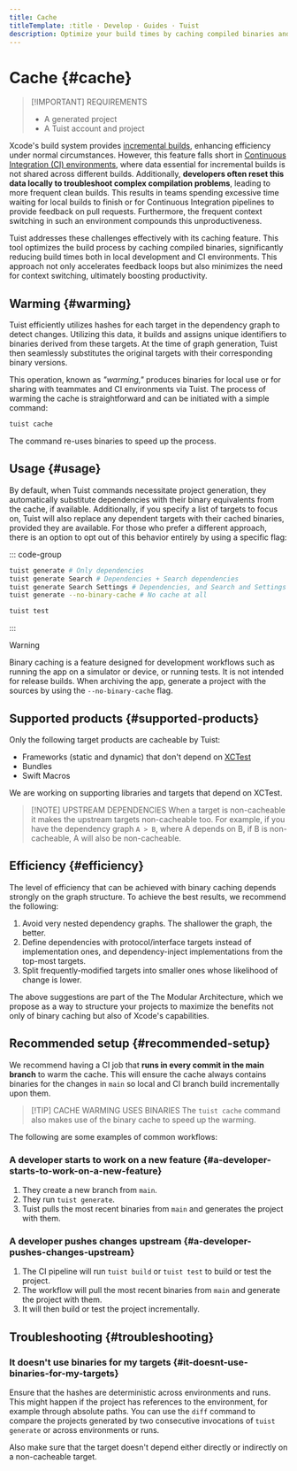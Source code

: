 ```yaml
---
title: Cache
titleTemplate: :title · Develop · Guides · Tuist
description: Optimize your build times by caching compiled binaries and sharing them across different environments.
---
```


# Cache {#cache}

> [!IMPORTANT] REQUIREMENTS
> - A <LocalizedLink href="/guides/features/projects">generated project</LocalizedLink>
> - A <LocalizedLink href="/server/introduction/accounts-and-projects">Tuist account and project</LocalizedLink>

Xcode's build system provides [incremental builds](https://en.wikipedia.org/wiki/Incremental_build_model), enhancing efficiency under normal circumstances. However, this feature falls short in [Continuous Integration (CI) environments](https://en.wikipedia.org/wiki/Continuous_integration), where data essential for incremental builds is not shared across different builds. Additionally, **developers often reset this data locally to troubleshoot complex compilation problems**, leading to more frequent clean builds. This results in teams spending excessive time waiting for local builds to finish or for Continuous Integration pipelines to provide feedback on pull requests. Furthermore, the frequent context switching in such an environment compounds this unproductiveness.

Tuist addresses these challenges effectively with its caching feature. This tool optimizes the build process by caching compiled binaries, significantly reducing build times both in local development and CI environments. This approach not only accelerates feedback loops but also minimizes the need for context switching, ultimately boosting productivity.

## Warming {#warming}

Tuist efficiently <LocalizedLink href="/guides/features/projects/hashing">utilizes hashes</LocalizedLink> for each target in the dependency graph to detect changes. Utilizing this data, it builds and assigns unique identifiers to binaries derived from these targets. At the time of graph generation, Tuist then seamlessly substitutes the original targets with their corresponding binary versions.

This operation, known as *"warming,"* produces binaries for local use or for sharing with teammates and CI environments via Tuist. The process of warming the cache is straightforward and can be initiated with a simple command:


```bash
tuist cache
```

The command re-uses binaries to speed up the process.

## Usage {#usage}

By default, when Tuist commands necessitate project generation, they automatically substitute dependencies with their binary equivalents from the cache, if available. Additionally, if you specify a list of targets to focus on, Tuist will also replace any dependent targets with their cached binaries, provided they are available. For those who prefer a different approach, there is an option to opt out of this behavior entirely by using a specific flag:

::: code-group
```bash [Project generation]
tuist generate # Only dependencies
tuist generate Search # Dependencies + Search dependencies
tuist generate Search Settings # Dependencies, and Search and Settings dependencies
tuist generate --no-binary-cache # No cache at all
```

```bash [Testing]
tuist test
```
:::

> [!WARNING]
> Binary caching is a feature designed for development workflows such as running the app on a simulator or device, or running tests. It is not intended for release builds. When archiving the app, generate a project with the sources by using the `--no-binary-cache` flag.

## Supported products {#supported-products}

Only the following target products are cacheable by Tuist:

- Frameworks (static and dynamic) that don't depend on [XCTest](https://developer.apple.com/documentation/xctest)
- Bundles
- Swift Macros

We are working on supporting libraries and targets that depend on XCTest.

> [!NOTE] UPSTREAM DEPENDENCIES
> When a target is non-cacheable it makes the upstream targets non-cacheable too. For example, if you have the dependency graph `A > B`, where A depends on B, if B is non-cacheable, A will also be non-cacheable.

## Efficiency {#efficiency}

The level of efficiency that can be achieved with binary caching depends strongly on the graph structure. To achieve the best results, we recommend the following:

1. Avoid very nested dependency graphs. The shallower the graph, the better.
2. Define dependencies with protocol/interface targets instead of implementation ones, and dependency-inject implementations from the top-most targets.
3. Split frequently-modified targets into smaller ones whose likelihood of change is lower.

The above suggestions are part of the <LocalizedLink href="/guides/features/projects/tma-architecture">The Modular Architecture</LocalizedLink>, which we propose as a way to structure your projects to maximize the benefits not only of binary caching but also of Xcode's capabilities.

## Recommended setup {#recommended-setup}

We recommend having a CI job that **runs in every commit in the main branch** to warm the cache. This will ensure the cache always contains binaries for the changes in `main` so local and CI branch build incrementally upon them.

> [!TIP] CACHE WARMING USES BINARIES
> The `tuist cache` command also makes use of the binary cache to speed up the warming.

The following are some examples of common workflows:

### A developer starts to work on a new feature {#a-developer-starts-to-work-on-a-new-feature}

1. They create a new branch from `main`.
2. They run `tuist generate`.
3. Tuist pulls the most recent binaries from `main` and generates the project with them.

### A developer pushes changes upstream {#a-developer-pushes-changes-upstream}

1. The CI pipeline will run `tuist build` or `tuist test` to build or test the project.
2. The workflow will pull the most recent binaries from `main` and generate the project with them.
3. It will then build or test the project incrementally.

## Troubleshooting {#troubleshooting}

### It doesn't use binaries for my targets {#it-doesnt-use-binaries-for-my-targets}

Ensure that the <LocalizedLink href="/guides/features/projects/hashing#debugging">hashes are deterministic</LocalizedLink> across environments and runs. This might happen if the project has references to the environment, for example through absolute paths. You can use the `diff` command to compare the projects generated by two consecutive invocations of `tuist generate` or across environments or runs.

Also make sure that the target doesn't depend either directly or indirectly on a <LocalizedLink href="/guides/features/cache.html#supported-products">non-cacheable target</LocalizedLink>.
